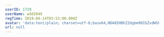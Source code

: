 ```yaml
---
userID: 1729
userName: wdd2049
regTime: 2019-04-14T03:53:00.000Z
avatar: 'data:text/plain; charset=utf-8;base64,NDA0IHBhZ2Ugbm90IGZvdW5kCg=='
url: null
---
```



